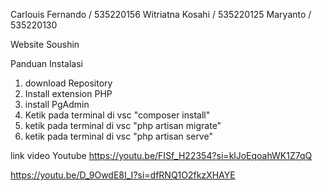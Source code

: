 Carlouis Fernando / 535220156
Witriatna Kosahi / 535220125
Maryanto / 535220130

Website Soushin

Panduan Instalasi 
1. download Repository
2. Install extension PHP
3. install PgAdmin
4. Ketik pada terminal di vsc "composer install"
5. ketik pada terminal di vsc "php artisan migrate"
6. ketik pada terminal di vsc "php artisan serve"


link video Youtube
https://youtu.be/FISf_H22354?si=klJoEqoahWK1Z7qQ

https://youtu.be/D_9OwdE8I_I?si=dfRNQ1O2fkzXHAYE
